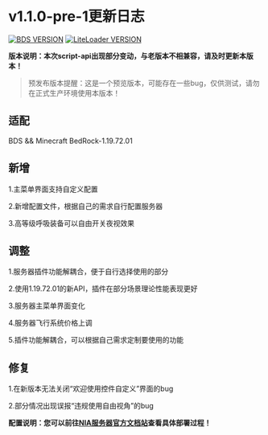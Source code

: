 # v1.1.0-pre-1更新日志

[![BDS VERSION](https://img.shields.io/badge/BDS-1.19.72.01-green?style=for-the-badge&logo=appveyor)](https://www.minecraft.net/en-us/download/server/bedrock)
[![LiteLoader VERSION](https://img.shields.io/badge/LiteLoader-2.12.0-green?style=for-the-badge&logo=appveyor)](https://github.com/LiteLDev/LiteLoaderBDS/releases/)

**版本说明：本次script-api出现部分变动，与老版本不相兼容，请及时更新本版本！**

> 预发布版本提醒：这是一个预览版本，可能存在一些bug，仅供测试，请勿在正式生产环境使用本版本！

## 适配

BDS && Minecraft BedRock-1.19.72.01

## 新增

1.主菜单界面支持自定义配置

2.新增配置文件，根据自己的需求自行配置服务器

3.高等级呼吸装备可以自由开关夜视效果


## 调整

1.服务器插件功能解耦合，便于自行选择使用的部分

2.使用1.19.72.01的新API，插件在部分场景理论性能表现更好

3.服务器主菜单界面变化

4.服务器飞行系统价格上调

5.插件功能解耦合，可以根据自己需求定制要使用的功能


## 修复

1.在新版本无法关闭“欢迎使用控件自定义”界面的bug

2.部分情况出现误报“违规使用自由视角”的bug

**配置说明：您可以前往[NIA服务器官方文档站](https://docs.mcnia.top/zh-CN/deploy.html)查看具体部署过程！**

